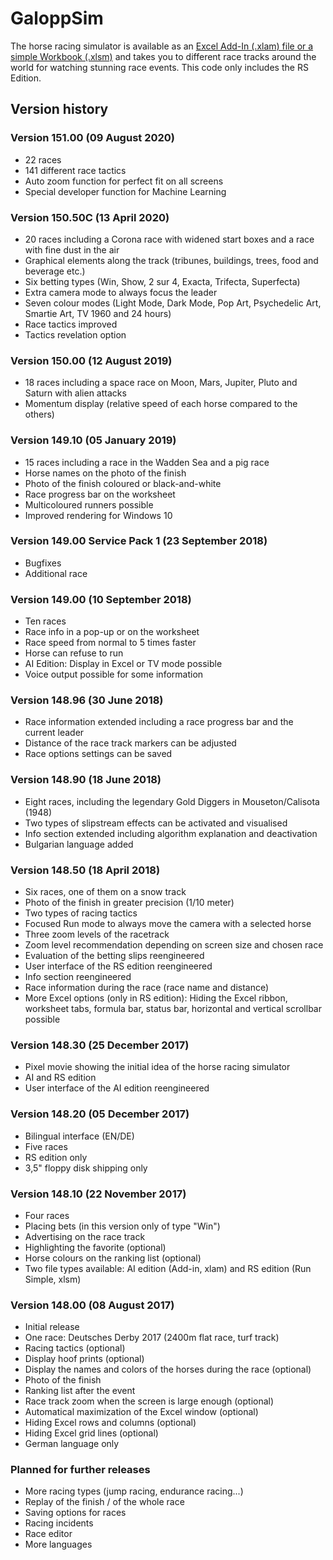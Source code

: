 # GaloppSim
The horse racing simulator is available as an [Excel Add-In (.xlam) file or a simple Workbook (.xlsm)](https://galoppsim.racing/downloads/) and takes you to different race tracks around the world for watching stunning race events. This code only includes the RS Edition.

## Version history

### Version 151.00 (09 August 2020)
* 22 races
* 141 different race tactics
* Auto zoom function for perfect fit on all screens
* Special developer function for Machine Learning

### Version 150.50C (13 April 2020)
* 20 races including a Corona race with widened start boxes and a race with fine dust in the air
* Graphical elements along the track (tribunes, buildings, trees, food and beverage etc.)
* Six betting types (Win, Show, 2 sur 4, Exacta, Trifecta, Superfecta)
* Extra camera mode to always focus the leader
* Seven colour modes (Light Mode, Dark Mode, Pop Art, Psychedelic Art, Smartie Art, TV 1960 and 24 hours)
* Race tactics improved
* Tactics revelation option

### Version 150.00 (12 August 2019)
* 18 races including a space race on Moon, Mars, Jupiter, Pluto and Saturn with alien attacks
* Momentum display (relative speed of each horse compared to the others)

### Version 149.10 (05 January 2019)
* 15 races including a race in the Wadden Sea and a pig race
* Horse names on the photo of the finish
* Photo of the finish coloured or black-and-white
* Race progress bar on the worksheet
* Multicoloured runners possible
* Improved rendering for Windows 10

### Version 149.00 Service Pack 1 (23 September 2018)
* Bugfixes
* Additional race

### Version 149.00 (10 September 2018)
* Ten races
* Race info in a pop-up or on the worksheet
* Race speed from normal to 5 times faster
* Horse can refuse to run
* AI Edition: Display in Excel or TV mode possible
* Voice output possible for some information

### Version 148.96 (30 June 2018)
* Race information extended including a race progress bar and the current leader
* Distance of the race track markers can be adjusted
* Race options settings can be saved

### Version 148.90 (18 June 2018)
* Eight races, including the legendary Gold Diggers in Mouseton/Calisota (1948)
* Two types of slipstream effects can be activated and visualised
* Info section extended including algorithm explanation and deactivation
* Bulgarian language added

### Version 148.50 (18 April 2018)
* Six races, one of them on a snow track
* Photo of the finish in greater precision (1/10 meter)
* Two types of racing tactics
* Focused Run mode to always move the camera with a selected horse
* Three zoom levels of the racetrack
* Zoom level recommendation depending on screen size and chosen race
* Evaluation of the betting slips reengineered
* User interface of the RS edition reengineered
* Info section reengineered
* Race information during the race (race name and distance)
* More Excel options (only in RS edition): Hiding the Excel ribbon, worksheet tabs, formula bar, status bar, horizontal and vertical scrollbar possible

### Version 148.30 (25 December 2017)
* Pixel movie showing the initial idea of the horse racing simulator
* AI and RS edition
* User interface of the AI edition reengineered

### Version 148.20 (05 December 2017)
* Bilingual interface (EN/DE)
* Five races
* RS edition only
* 3,5" floppy disk shipping only

### Version 148.10 (22 November 2017)
* Four races
* Placing bets (in this version only of type "Win")
* Advertising on the race track
* Highlighting the favorite (optional)
* Horse colours on the ranking list (optional)
* Two file types available: AI edition (Add-in, xlam) and RS edition (Run Simple, xlsm)

### Version 148.00 (08 August 2017)
* Initial release
* One race: Deutsches Derby 2017 (2400m flat race, turf track) 
* Racing tactics (optional)
* Display hoof prints (optional)
* Display the names and colors of the horses during the race (optional)
* Photo of the finish
* Ranking list after the event
* Race track zoom when the screen is large enough (optional)
* Automatical maximization of the Excel window (optional)
* Hiding Excel rows and columns (optional)
* Hiding Excel grid lines (optional)
* German language only

### Planned for further releases
* More racing types (jump racing, endurance racing...)
* Replay of the finish / of the whole race
* Saving options for races
* Racing incidents
* Race editor
* More languages
